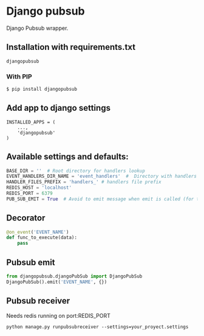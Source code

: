 # Django pubsub

Django Pubsub wrapper.


## Installation with requirements.txt
```
djangopubsub
```

### With PIP

```bash
$ pip install djangopubsub
```

## Add app to django settings
```
INSTALLED_APPS = (
    ...,
    'djangopubsub'
)
```

## Available settings and defaults:
```python
BASE_DIR = ''  # Root directory for handlers lookup
EVENT_HANDLERS_DIR_NAME = 'event_handlers'  #  Directory with handlers on every app module
HANDLER_FILES_PREFIX = 'handlers_' # handlers file prefix
REDIS_HOST = 'localhost'
REDIS_PORT = 6379 
PUB_SUB_EMIT = True  # Avoid to emit message when emit is called (for tests)
```

## Decorator
```python
@on_event('EVENT_NAME')
def func_to_execute(data):
    pass
```

## Pubsub emit
```python
from djangopubsub.djangoPubSub import DjangoPubSub
DjangoPubSub().emit('EVENT_NAME', {})
```

## Pubsub receiver
Needs redis running on port:REDIS_PORT
```commandline
python manage.py runpubsubreceiver --settings=your_proyect.settings
```
